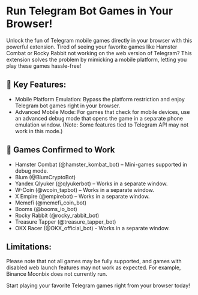 # Run Telegram Bot Games in Your Browser!

Unlock the fun of Telegram mobile games directly in your browser with this powerful extension. Tired of seeing your favorite games like Hamster Combat or Rocky Rabbit not working on the web version of Telegram? This extension solves the problem by mimicking a mobile platform, letting you play these games hassle-free!

## 🚀 Key Features:

- Mobile Platform Emulation: Bypass the platform restriction and enjoy Telegram bot games right in your browser.
- Advanced Mobile Mode: For games that check for mobile devices, use an advanced debug mode that opens the game in a separate phone emulation window. (Note: Some features tied to Telegram API may not work in this mode.)

## 🚀 Games Confirmed to Work

- Hamster Combat (@hamster_kombat_bot) – Mini-games supported in debug mode.
- Blum (@BlumCryptoBot)
- Yandex Qlyuker (@qlyukerbot) – Works in a separate window.
- W-Coin (@wcoin_tapbot) – Works in a separate window.
- X Empire (@empirebot) – Works in a separate window.
- Memefi (@memefi_coin_bot)
- Booms (@booms_io_bot)
- Rocky Rabbit (@rocky_rabbit_bot)
- Treasure Tapper (@treasure_tapper_bot)
- OKX Racer (@OKX_official_bot) - Works in a separate window.

## Limitations:

Please note that not all games may be fully supported, and games with disabled web launch features may not work as expected. For example, Binance Moonbix does not currently run.

Start playing your favorite Telegram games right from your browser today!
